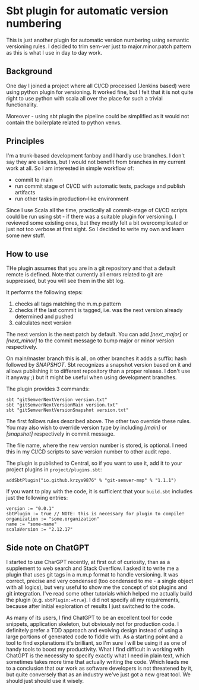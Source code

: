 # Sbt plugin for automatic version numbering #

This is just another plugin for automatic version numbering using semantic versioning rules. 
I decided to trim sem-ver just to major.minor.patch pattern as this is what I use in day to day work.

## Background ##

One day I joined a project where all CI/CD processed (Jenkins based) were using python plugin for versioning. 
It worked fine, but I felt that it is not quite right to use python with scala all over the place for such a trivial functionality.

Moreover - using sbt plugin the pipeline could be simplified as it would not contain the boilerplate related to python venvs.

## Principles ##

I'm a trunk-based development fanboy and I hardly use branches. 
I don't say they are useless, but I would not benefit from branches in my current work at all. 
So I am interested in simple workflow of:

* commit to main
* run commit stage of CI/CD with automatic tests, package and publish artifacts
* run other tasks in production-like environment

Since I use Scala all the time, practically all commit-stage of CI/CD scripts could be run 
using sbt - if there was a suitable plugin for versioning. I reviewed some existing ones, 
but they mostly felt a bit overcomplicated or just not too verbose at first sight. 
So I decided to write my own and learn some new stuff.

## How to use ##

THe plugin assumes that you are in a git repository and that a default remote is defined. 
Note that currently all errors related to git are suppressed, but you will see them in the sbt log.

It performs the following steps:

1. checks all tags matching the m.m.p pattern
2. checks if the last commit is tagged, i.e. was the next version already determined and pushed
3. calculates next version

The next version is the next patch by default. You can add _[next_major]_  or  _[next_minor]_
to the commit message to bump major or minor version respectively.

On main/master branch this is all, on other branches it adds a suffix: hash followed by _SNAPSHOT_.
Sbt recognizes a snapshot version based on it and allows publishing it to different repository than a proper release.
I don't use it anyway ;) but it might be useful when using development branches.

The plugin provides 3 commands: 

    sbt "gitSemverNextVersion version.txt"
    sbt "gitSemverNextVersionMain version.txt"
    sbt "gitSemverNextVersionSnapshot version.txt"

The first follows rules described above. The other two override these rules. You may also wish to override version type by including 
_[main]_ or _[snapshot]_ respectively in commit message.

The file name, where the new version number is stored, is optional. 
I need this in my CI/CD scripts to save version number to other audit repo.

The plugin is published to Central, so if you want to use it, add it to your project plugins in <code>project/plugins.sbt</code>:

    addSbtPlugin("io.github.krzys9876" % "git-semver-mmp" % "1.1.1")

If you want to play with the code, it is sufficient that your <code>build.sbt</code> includes just the following entries:

    version := "0.0.1"
    sbtPlugin := true // NOTE: this is necessary for plugin to compile!
    organization := "some.organization"
    name := "some-name"
    scalaVersion := "2.12.17"

## Side note on ChatGPT

I started to use CharGPT recently, at first out of curiosity, than as a supplement to web search and Stack Overflow.
I asked it to write me a plugin that uses git tags in a m.m.p format to handle versioning. It was correct, precise and 
very condensed (too condensed to me - a single object with all logics), but very useful to show me the concept of sbt plugins
and git integration. I've read some other tutorials which helped me actually build the plugin 
(e.g. <code>sbtPlugin:=true</code>). I did not specify all my requirements, because after initial exploration of results 
I just switched to the code.

As many of its users, I find ChatGPT to be an excellent tool for code snippets, application skeleton, 
but obviously not for production code. I definitely prefer a TDD approach and evolving design instead of 
using a large portions of generated code to fiddle with. As a starting point and a tool to find explanations
it's brilliant, so I'm sure I will be using it as one of handy tools to boost my productivity. 
What I find difficult in working with ChatGPT is the necessity to specify exactly what I need in plain text,
which sometimes takes more time that actually writing the code. Which leads me to a conclusion that our work as 
software developers is not threatened by it, but quite conversely that as an industry we've just got
a new great tool. We should just should use it wisely.
